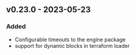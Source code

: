 ## v0.23.0 - 2023-05-23
### Added
* Configurable timeouts to the engine package
* support for dynamic blocks in terraform loader